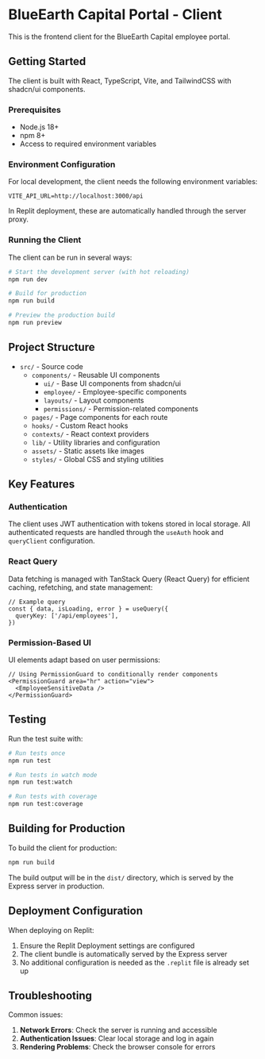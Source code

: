 # BlueEarth Capital Portal - Client

This is the frontend client for the BlueEarth Capital employee portal.

## Getting Started

The client is built with React, TypeScript, Vite, and TailwindCSS with shadcn/ui components.

### Prerequisites

- Node.js 18+ 
- npm 8+
- Access to required environment variables

### Environment Configuration

For local development, the client needs the following environment variables:

```
VITE_API_URL=http://localhost:3000/api
```

In Replit deployment, these are automatically handled through the server proxy.

### Running the Client

The client can be run in several ways:

```bash
# Start the development server (with hot reloading)
npm run dev

# Build for production
npm run build

# Preview the production build
npm run preview
```

## Project Structure

- `src/` - Source code
  - `components/` - Reusable UI components
    - `ui/` - Base UI components from shadcn/ui
    - `employee/` - Employee-specific components
    - `layouts/` - Layout components
    - `permissions/` - Permission-related components
  - `pages/` - Page components for each route
  - `hooks/` - Custom React hooks
  - `contexts/` - React context providers
  - `lib/` - Utility libraries and configuration
  - `assets/` - Static assets like images
  - `styles/` - Global CSS and styling utilities

## Key Features

### Authentication

The client uses JWT authentication with tokens stored in local storage. All authenticated requests are handled through the `useAuth` hook and `queryClient` configuration.

### React Query

Data fetching is managed with TanStack Query (React Query) for efficient caching, refetching, and state management:

```tsx
// Example query
const { data, isLoading, error } = useQuery({
  queryKey: ['/api/employees'],
})
```

### Permission-Based UI

UI elements adapt based on user permissions:

```tsx
// Using PermissionGuard to conditionally render components
<PermissionGuard area="hr" action="view">
  <EmployeeSensitiveData />
</PermissionGuard>
```

## Testing

Run the test suite with:

```bash
# Run tests once
npm run test

# Run tests in watch mode
npm run test:watch

# Run tests with coverage
npm run test:coverage
```

## Building for Production

To build the client for production:

```bash
npm run build
```

The build output will be in the `dist/` directory, which is served by the Express server in production.

## Deployment Configuration

When deploying on Replit:

1. Ensure the Replit Deployment settings are configured
2. The client bundle is automatically served by the Express server
3. No additional configuration is needed as the `.replit` file is already set up

## Troubleshooting

Common issues:

1. **Network Errors**: Check the server is running and accessible
2. **Authentication Issues**: Clear local storage and log in again
3. **Rendering Problems**: Check the browser console for errors